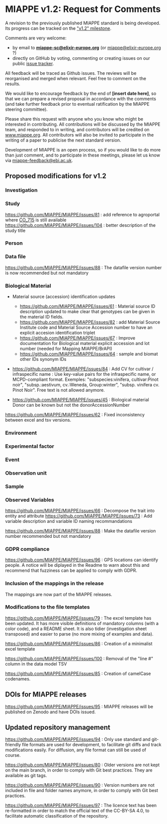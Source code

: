 # MIAPPE v1.2: Request for Comments

A revision to the previously published MIAPPE standard is being developed. Its progress can be tracked on the ["v1.2" milestone](https://github.com/MIAPPE/MIAPPE/milestone/5).

Comments are very welcome:
  - by email to **miappe-sc@elixir-europe.org** (or miappe@elixir-europe.org ?) 
  - directly on GitHub by voting, commenting or creating issues on our public [issue tracker](https://github.com/MIAPPE/MIAPPE/issues).

All feedback will be traced as Github issues. The reviews will be reorganised and merged when relevant. Feel free to comment on the results. 

We would like to encourage feedback by the end of __[insert date here]__, so that we can prepare a revised proposal in accordance with the comments (and take further feedback prior to eventual ratification by the MIAPPE steering committee).

Please share this request with anyone who you know who might be interested in contributing. All contributions will be discussed by the MIAPPE team, and responded to in writing, and contributors will be credited on www.miappe.org. All contributors will also be invited to participate in the writing of a paper to publicise the next standard version.

Development of MIAPPE is an open process, so if you would like to do more than just comment, and to participate in these meetings, please let us know via miappe-feedback@ebi.ac.uk.

## Proposed modifications for v1.2

### Investigation

### Study
https://github.com/MIAPPE/MIAPPE/issues/81 : add reference to agroportal where [CO_715](https://agroportal.lirmm.fr/ontologies/CO_715) is still available
https://github.com/MIAPPE/MIAPPE/issues/104 : better description of the study title

### Person

### Data file
https://github.com/MIAPPE/MIAPPE/issues/88 : The datafile version number is now recommended but not mandatory


### Biological Material

- Material source (accession) identification updates
  -  https://github.com/MIAPPE/MIAPPE/issues/61 : Material source ID description updated to make clear that genotypes can be given in the material ID fields.
  -  https://github.com/MIAPPE/MIAPPE/issues/82 : add Material Source Institute code and Material Source Accession number to have an explicit accesion identification triplet
  -  https://github.com/MIAPPE/MIAPPE/issues/67 :  Improve documentation for Biological material explicit accession and lot number (needed for Mapping MIAPPE/BrAPI)
  -  https://github.com/MIAPPE/MIAPPE/issues/64 : sample and biomat other IDs synonym IDs

- https://github.com/MIAPPE/MIAPPE/issues/84 : Add CV for cultivar / infraspecific name : Use key-value pairs for the infraspecific name, or MCPD-compliant format. Exemples: "subspecies:vinifera, cultivar:Pinot noir", "subsp.:aestivum, cv.:Weneda, Group:winter", "subsp. vinifera cv. Pinot Noir". Free text is not allowed anymore.

- https://github.com/MIAPPE/MIAPPE/issues/45 : Biological material Donor can be known but not the donorAccessionNumber

https://github.com/MIAPPE/MIAPPE/issues/62 : Fixed inconsistency between excel and tsv versions.

### Environment

### Experimental factor

### Event

### Observation unit

### Sample

### Observed Variables
https://github.com/MIAPPE/MIAPPE/issues/66 : Decompose the trait into entity and attribute
https://github.com/MIAPPE/MIAPPE/issues/73 : Add variable description and variable ID naming recommandations

https://github.com/MIAPPE/MIAPPE/issues/88 : Make the datafile version number recommended but not mandatory

### GDPR compliance
https://github.com/MIAPPE/MIAPPE/issues/96 : GPS locations can identify people. A notice will be diplayed in the Readme to warn about this and recommend that fuzziness can be applied to comply with GDPR.

### Inclusion of the mappings in the release
The mappings are now part of the MIAPPE releases.

### Modifications to the file templates
https://github.com/MIAPPE/MIAPPE/issues/79 : The excel template has been updated. It has more visible definitions of mandatory columns (with a color code), and a README sheet. It is also tidier (investigation sheet transposed) and easier to parse (no more mixing of examples and data). 

https://github.com/MIAPPE/MIAPPE/issues/86 : Creation of a minimalist excel template

https://github.com/MIAPPE/MIAPPE/issues/100 : Removal of the "line #" column in the data model TSV

https://github.com/MIAPPE/MIAPPE/issues/85 : Creation of camelCase codenames.

## DOIs for MIAPPE releases
https://github.com/MIAPPE/MIAPPE/issues/95 : MIAPPE releases will be published on Zenodo and have DOIs issued.

## Updated repository management

https://github.com/MIAPPE/MIAPPE/issues/94 : Only use standard and git-friendly file formats are used for development, to facilitate git diffs and track modifications easily. For diffusion, any file format can still be used of course.  

https://github.com/MIAPPE/MIAPPE/issues/80 : Older versions are not kept on the main branch, in order to comply with Git best practices. They are available as git tags. 

https://github.com/MIAPPE/MIAPPE/issues/90 :  Version numbers are not included in file and folder names anymore, in order to comply with Git best practices. 

https://github.com/MIAPPE/MIAPPE/issues/97 : The licence text has been re-formatted in order to match the official text of the CC-BY-SA 4.0, to facilitate automatic classification of the repository.




